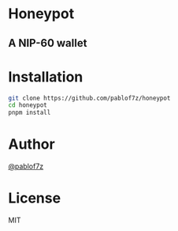 # Honeypot
## A NIP-60 wallet

# Installation
```bash
git clone https://github.com/pablof7z/honeypot
cd honeypot
pnpm install
```

# Author
[@pablof7z](https://njump.me/f7z.io)

# License
MIT


